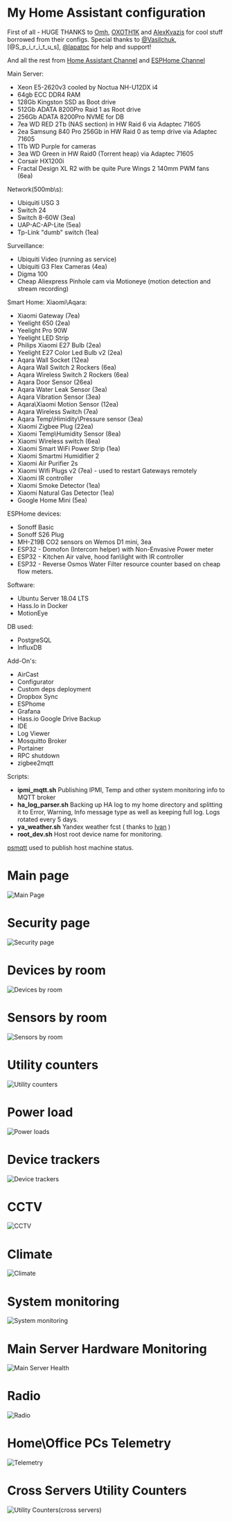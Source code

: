 # My Home Assistant configuration


First of all - HUGE THANKS to [Omh](https://github.com/omhy/ha), [OXOTH1K](https://github.com/OXOTH1K/homeassistant) and [AlexKvazis](https://github.com/kvazis/homeassistant) for cool stuff borrowed from their configs. Special thanks to [@Vasilchuk](https://github.com/Anonym-tsk), [@S_p_i_r_i_t_u_s], [@lapatoc](https://github.com/bastshoes) for help and support! 

And all the rest from [Home Assistant Channel](https://t.me/homassistant) and [ESPHome Channel](https://t.me/esphome)


Main Server: 
  - Xeon E5-2620v3 cooled by Noctua NH-U12DX i4
  - 64gb ECC DDR4 RAM
  - 128Gb Kingston SSD as Boot drive
  - 512Gb ADATA 8200Pro Raid 1 as Root drive
  - 256Gb ADATA 8200Pro NVME for DB
  - 7ea WD RED 2Tb (NAS section) in HW Raid 6 via Adaptec 71605
  - 2ea Samsung 840 Pro 256Gb in HW Raid 0 as temp drive via Adaptec 71605
  - 1Tb WD Purple for cameras
  - 3ea WD Green in HW Raid0 (Torrent heap) via Adaptec 71605
  - Corsair HX1200i
  - Fractal Design XL R2 with be quite Pure Wings 2 140mm PWM fans (6ea)
 
Network(500mb\s):
  - Ubiquiti USG 3
  - Switch 24
  - Switch 8-60W (3ea)
  - UAP-AC-AP-Lite (5ea)
  - Tp-Link "dumb" switch (1ea)
  
Surveillance: 
  - Ubiquiti Video (running as service)
  - Ubiquiti G3 Flex Cameras (4ea)
  - Digma 100
  - Cheap Aliexpress Pinhole cam via Motioneye (motion detection and stream recording)

Smart Home:
  Xiaomi\Aqara:
  - Xiaomi Gateway (7ea)
  - Yeelight 650 (2ea)
  - Yeelight Pro 90W
  - Yeelight LED Strip
  - Philips Xiaomi E27 Bulb (2ea)
  - Yeelight E27 Color Led Bulb v2 (2ea)
  - Aqara Wall Socket (12ea)
  - Aqara Wall Switch 2 Rockers (6ea)
  - Aqara Wireless Switch 2 Rockers (6ea)
  - Aqara Door Sensor (26ea)
  - Aqara Water Leak Sensor (3ea)
  - Aqara Vibration Sensor (3ea)
  - Aqara\Xiaomi Motion Sensor (12ea)
  - Aqara Wireless Switch (7ea)
  - Aqara Temp\Himidity\Pressure sensor (3ea)
  - Xiaomi Zigbee Plug (22ea)
  - Xiaomi Temp\Humidity Sensor (8ea)
  - Xiaomi Wireless switch (6ea)
  - Xiaomi Smart WiFi Power Strip (1ea)
  - Xiaomi Smartmi Humidifier 2
  - Xiaomi Air Purifier 2s
  - Xiaomi Wifi Plugs v2 (7ea) - used to restart Gateways remotely
  - Xiaomi IR controller
  - Xiaomi Smoke Detector (1ea)
  - Xiaomi Natural Gas Detector (1ea)
  - Google Home Mini (5ea)
  
  ESPHome devices:
  - Sonoff Basic
  - Sonoff S26 Plug
  - MH-Z19B CO2 sensors on Wemos D1 mini, 3ea 
  - ESP32 - Domofon (Intercom helper) with Non-Envasive Power meter
  - ESP32 - Kitchen Air valve, hood fan\light with IR controller
  - ESP32 - Reverse Osmos Water Filter resource counter based on cheap flow meters.
      
Software:
  - Ubuntu Server 18.04 LTS
  - Hass.Io in Docker
  - MotionEye

DB used:
  - PostgreSQL
  - InfluxDB

Add-On's: 
  - AirCast
  - Configurator
  - Custom deps deployment
  - Dropbox Sync
  - ESPhome
  - Grafana
  - Hass.io Google Drive Backup
  - IDE
  - Log Viewer
  - Mosquitto Broker
  - Portainer
  - RPC shutdown
  - zigbee2mqtt


  Scripts:
  - **ipmi_mqtt.sh**  Publishing IPMI, Temp and other system monitoring info to MQTT broker
  - **ha_log_parser.sh**  Backing up HA log to my home directory and splitting it to Error, Warning, Info message type as well as keeping full log. Logs rotated every 5 days.
  - **ya_weather.sh** Yandex weather fcst ( thanks to [Ivan](https://t.me/configit)  )
  - **root_dev.sh** Host root device name for monitoring.


[psmqtt](https://github.com/eschava/psmqtt) used to publish host machine status.

# Main page
![Main Page](https://i.ibb.co/BTcVZtt/page1.jpg)
# Security page
![Security page](https://i.ibb.co/vxyRHD3/page2.jpg)
# Devices by room
![Devices by room](https://i.ibb.co/KV7CD01/page3.jpg)
# Sensors by room
![Sensors by room](https://i.ibb.co/vL2M1T1/page4.jpg)
# Utility counters
![Utility counters](https://i.ibb.co/mSYwCjt/page5.jpg)
# Power load
![Power loads](https://i.ibb.co/tsCh1sy/page6.jpg)
# Device trackers
![Device trackers](https://i.ibb.co/XWCCyRY/page7.jpg)
# CCTV
![CCTV](https://i.ibb.co/JnT0sFF/page8.jpg)
# Climate
![Climate](https://i.ibb.co/SvPRtrx/page9.jpg)
# System monitoring
![System monitoring](https://i.ibb.co/sy2KdM0/page10.jpg)
# Main Server Hardware Monitoring
![Main Server Health](https://i.ibb.co/V3rTvPy/page11.jpg)
# Radio
![Radio](https://i.ibb.co/wdNPVvz/page12.jpg)
# Home\Office PCs Telemetry
![Telemetry](https://i.ibb.co/DDnKYWf/page14.jpg)
# Cross Servers Utility Counters
![Utility Counters(cross servers)](https://i.ibb.co/Hx6vrTg/page15.jpg)